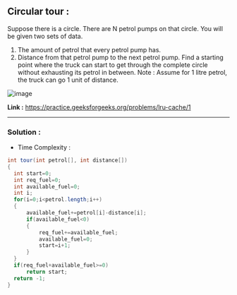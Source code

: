 ## Circular tour :
Suppose there is a circle. There are N petrol pumps on that circle. You will be given two sets of data.
1. The amount of petrol that every petrol pump has.
2. Distance from that petrol pump to the next petrol pump.
Find a starting point where the truck can start to get through the complete circle without exhausting its petrol in between.
Note :  Assume for 1 litre petrol, the truck can go 1 unit of distance.

![image](https://user-images.githubusercontent.com/23376002/158137725-6262f36d-1a33-4484-89ec-cc874e9a6629.png)

**Link :** https://practice.geeksforgeeks.org/problems/lru-cache/1


-------------------------------------------------------------------------------------------------------------------------------------------------------


### Solution :

- Time Complexity : 


```java
int tour(int petrol[], int distance[])
{
  int start=0;
  int req_fuel=0;
  int available_fuel=0;
  int i;
  for(i=0;i<petrol.length;i++)
  {
      available_fuel+=petrol[i]-distance[i];
      if(available_fuel<0)
      {
          req_fuel+=available_fuel;
          available_fuel=0;
          start=i+1;
      }
  }
  if(req_fuel+available_fuel>=0)
      return start;
  return -1;
}
```

